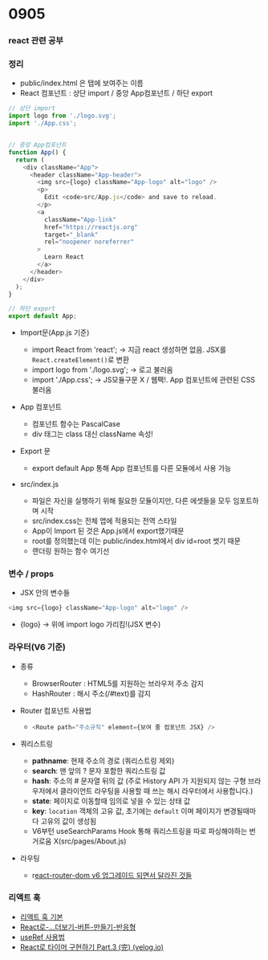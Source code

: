 # 0905

### react 관련 공부

### 정리

* public/index.html <title></title>은 탭에 보여주는 이름
* React 컴포넌트 : 상단 import / 중앙 App컴포넌트 / 하단 export

```javascript
// 상단 import
import logo from './logo.svg';
import './App.css';


// 중앙 App컴포넌트
function App() {
  return (
    <div className="App">
      <header className="App-header">
        <img src={logo} className="App-logo" alt="logo" />
        <p>
          Edit <code>src/App.js</code> and save to reload.
        </p>
        <a
          className="App-link"
          href="https://reactjs.org"
          target="_blank"
          rel="noopener noreferrer"
        >
          Learn React
        </a>
      </header>
    </div>
  );
}

// 하단 export
export default App;
```

* Import문(App.js 기준)
  * import React from 'react'; -> 지금 react 생성하면 없음. JSX를 `React.createElement()`로 변환
  * import logo from './logo.svg'; -> 로고 불러옴
  * import './App.css'; -> JS모듈구문 X / 웹팩!. App 컴포넌트에 관련된 CSS 불러옴
* App 컴포넌트
  * 컴포넌트 함수는 PascalCase
  * div 태그는 class 대신 className 속성!
* Export 문
  * export default App 통해 App 컴포넌트를 다른 모듈에서 사용 가능



* src/index.js
  * 파일은 자신을 실행하기 위해 필요한 모듈이지만, 다른 에셋들을 모두 임포트하며 시작
  * src/index.css는 전체 앱에 적용되는 전역 스타일
  * App이 Import 된 것은 App.js에서 export했기때문
  * root를 정의했는데 이는 public/index.html에서 div id=root 썻기 때문
  * 랜더링 원하는 함수 여기선 <App />



### 변수 / props

* JSX 안의 변수들

```javascript
<img src={logo} className="App-logo" alt="logo" />
```

* {logo} -> 위에 import logo 가리킴!(JSX 변수)



### 라우터(V6 기준)

* 종류

  * BrowserRouter : HTML5를 지원하는 브라우저 주소 감지
  * HashRouter : 해시 주소(/#text)를 감지

* Router 컴포넌트 사용법

  * ```js
    <Route path="주소규칙" element={보여 줄 컴포넌트 JSX} />
    ```

* 쿼리스트링

  * **pathname**: 현재 주소의 경로 (쿼리스트링 제외)
  * **search**: 맨 앞의 ? 문자 포함한 쿼리스트링 값
  * **hash**: 주소의 # 문자열 뒤의 값 (주로 History API 가 지원되지 않는 구형 브라우저에서 클라이언트 라우팅을 사용할 때 쓰는 해시 라우터에서 사용합니다.)
  * **state**: 페이지로 이동할때 임의로 넣을 수 있는 상태 값
  * **key**: `location` 객체의 고유 값, 초기에는 `default` 이며 페이지가 변경될때마다 고유의 값이 생성됨
  * V6부턴 useSearchParams Hook 통해 쿼리스트링을 따로 파싱해야하는 번거로움 X(src/pages/About.js)

* 라우팅
  * r[eact-router-dom v6 업그레이드 되면서 달라진 것들](https://velog.io/@soryeongk/ReactRouterDomV6)



### 리액트 훅

* [리액트 훅 기본](https://iamiet.tistory.com/69#%E-%--%-F%--useEffect)
* [React로-...더보기-버튼-만들기-반응형](https://velog.io/@arihi/React로-...더보기-버튼-만들기-반응형)
* [useRef 사용법](https://www.daleseo.com/react-hooks-use-ref/)
* [React로 타이머 구현하기 Part.3 (完) (velog.io)](https://velog.io/@leobang17/React로-타이머-구현하기-pt.3)